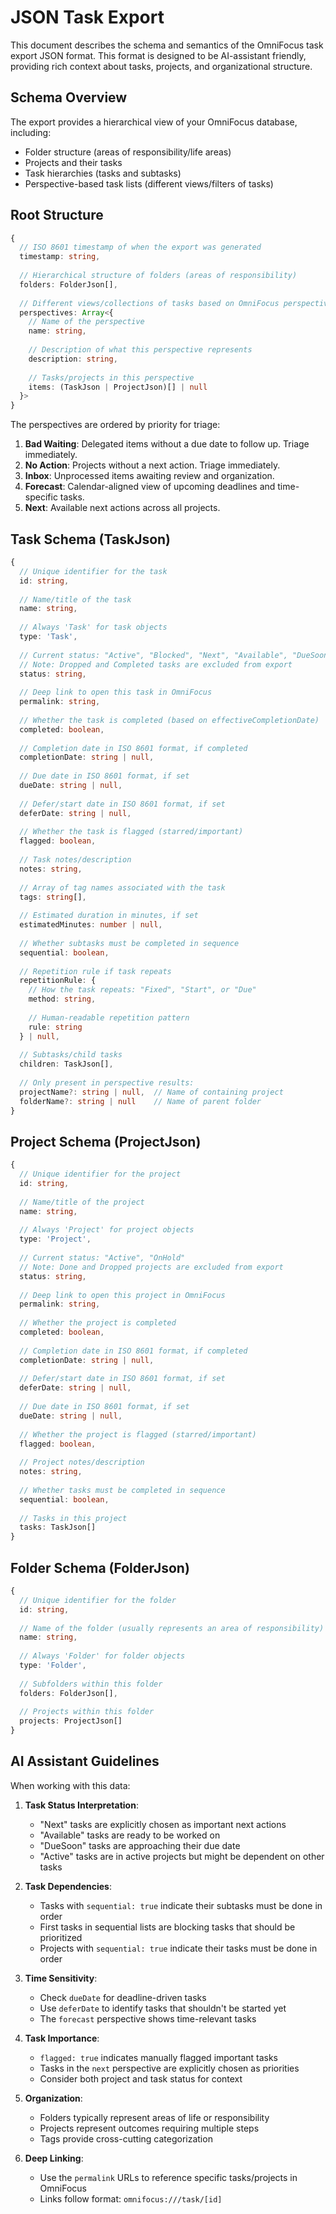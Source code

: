 # JSON Task Export

This document describes the schema and semantics of the OmniFocus task export JSON format. This format is designed to be AI-assistant friendly, providing rich context about tasks, projects, and organizational structure.

## Schema Overview

The export provides a hierarchical view of your OmniFocus database, including:
- Folder structure (areas of responsibility/life areas)
- Projects and their tasks
- Task hierarchies (tasks and subtasks)
- Perspective-based task lists (different views/filters of tasks)

## Root Structure

```typescript
{
  // ISO 8601 timestamp of when the export was generated
  timestamp: string,
  
  // Hierarchical structure of folders (areas of responsibility)
  folders: FolderJson[],
  
  // Different views/collections of tasks based on OmniFocus perspectives
  perspectives: Array<{
    // Name of the perspective
    name: string,
    
    // Description of what this perspective represents
    description: string,
    
    // Tasks/projects in this perspective
    items: (TaskJson | ProjectJson)[] | null
  }>
}
```

The perspectives are ordered by priority for triage:

1. **Bad Waiting**: Delegated items without a due date to follow up. Triage immediately.
2. **No Action**: Projects without a next action. Triage immediately.
3. **Inbox**: Unprocessed items awaiting review and organization.
4. **Forecast**: Calendar-aligned view of upcoming deadlines and time-specific tasks.
5. **Next**: Available next actions across all projects.

## Task Schema (TaskJson)

```typescript
{
  // Unique identifier for the task
  id: string,
  
  // Name/title of the task
  name: string,
  
  // Always 'Task' for task objects
  type: 'Task',
  
  // Current status: "Active", "Blocked", "Next", "Available", "DueSoon"
  // Note: Dropped and Completed tasks are excluded from export
  status: string,
  
  // Deep link to open this task in OmniFocus
  permalink: string,
  
  // Whether the task is completed (based on effectiveCompletionDate)
  completed: boolean,
  
  // Completion date in ISO 8601 format, if completed
  completionDate: string | null,
  
  // Due date in ISO 8601 format, if set
  dueDate: string | null,
  
  // Defer/start date in ISO 8601 format, if set
  deferDate: string | null,
  
  // Whether the task is flagged (starred/important)
  flagged: boolean,
  
  // Task notes/description
  notes: string,
  
  // Array of tag names associated with the task
  tags: string[],
  
  // Estimated duration in minutes, if set
  estimatedMinutes: number | null,
  
  // Whether subtasks must be completed in sequence
  sequential: boolean,
  
  // Repetition rule if task repeats
  repetitionRule: {
    // How the task repeats: "Fixed", "Start", or "Due"
    method: string,
    
    // Human-readable repetition pattern
    rule: string
  } | null,
  
  // Subtasks/child tasks
  children: TaskJson[],
  
  // Only present in perspective results:
  projectName?: string | null,  // Name of containing project
  folderName?: string | null    // Name of parent folder
}
```

## Project Schema (ProjectJson)

```typescript
{
  // Unique identifier for the project
  id: string,
  
  // Name/title of the project
  name: string,
  
  // Always 'Project' for project objects
  type: 'Project',
  
  // Current status: "Active", "OnHold"
  // Note: Done and Dropped projects are excluded from export
  status: string,
  
  // Deep link to open this project in OmniFocus
  permalink: string,
  
  // Whether the project is completed
  completed: boolean,
  
  // Completion date in ISO 8601 format, if completed
  completionDate: string | null,
  
  // Defer/start date in ISO 8601 format, if set
  deferDate: string | null,
  
  // Due date in ISO 8601 format, if set
  dueDate: string | null,
  
  // Whether the project is flagged (starred/important)
  flagged: boolean,
  
  // Project notes/description
  notes: string,
  
  // Whether tasks must be completed in sequence
  sequential: boolean,
  
  // Tasks in this project
  tasks: TaskJson[]
}
```

## Folder Schema (FolderJson)

```typescript
{
  // Unique identifier for the folder
  id: string,
  
  // Name of the folder (usually represents an area of responsibility)
  name: string,
  
  // Always 'Folder' for folder objects
  type: 'Folder',
  
  // Subfolders within this folder
  folders: FolderJson[],
  
  // Projects within this folder
  projects: ProjectJson[]
}
```

## AI Assistant Guidelines

When working with this data:

1. **Task Status Interpretation**:
   - "Next" tasks are explicitly chosen as important next actions
   - "Available" tasks are ready to be worked on
   - "DueSoon" tasks are approaching their due date
   - "Active" tasks are in active projects but might be dependent on other tasks

2. **Task Dependencies**:
   - Tasks with `sequential: true` indicate their subtasks must be done in order
   - First tasks in sequential lists are blocking tasks that should be prioritized
   - Projects with `sequential: true` indicate their tasks must be done in order

3. **Time Sensitivity**:
   - Check `dueDate` for deadline-driven tasks
   - Use `deferDate` to identify tasks that shouldn't be started yet
   - The `forecast` perspective shows time-relevant tasks

4. **Task Importance**:
   - `flagged: true` indicates manually flagged important tasks
   - Tasks in the `next` perspective are explicitly chosen as priorities
   - Consider both project and task status for context

5. **Organization**:
   - Folders typically represent areas of life or responsibility
   - Projects represent outcomes requiring multiple steps
   - Tags provide cross-cutting categorization

6. **Deep Linking**:
   - Use the `permalink` URLs to reference specific tasks/projects in OmniFocus
   - Links follow format: `omnifocus:///task/[id]`